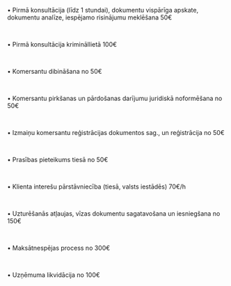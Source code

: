 • Pirmā konsultācija (līdz 1 stundai), dokumentu vispārīga apskate, dokumentu analīze, iespējamo risinājumu meklēšana <span>50€</span>

<br/>

• Pirmā konsultācija krimināllietā <span> 100€</span>

<br/>

• Komersantu dibināšana <span> no 50€</span>

<br/>

• Komersantu pirkšanas un pārdošanas darījumu juridiskā noformēšana <span>no 50€</span>

<br/>

• Izmaiņu komersantu reģistrācijas dokumentos sag., un reģistrācija <span>no 50€</span>

<br/>

• Prasības pieteikums tiesā <span>no 50€</span>

<br/>

• Klienta interešu pārstāvniecība (tiesā, valsts iestādēs) <span>70€/h</span>

<br/>

• Uzturēšanās atļaujas, vīzas dokumentu sagatavošana un iesniegšana <span>no 150€</span>

<br/>

• Maksātnespējas process <span>no 300€</span>

<br/>

• Uzņēmuma likvidācija <span>no 100€</span>
